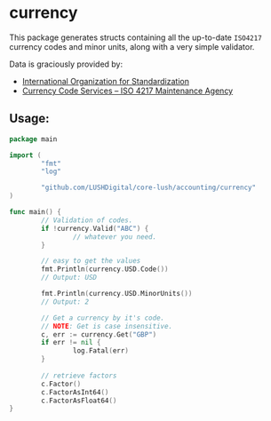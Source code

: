 # currency

This package generates structs containing all the up-to-date `ISO4217` currency codes and minor units, along with a very simple validator.

Data is graciously provided by:

- [International Organization for Standardization](https://www.iso.org/iso-4217-currency-codes.html)
- [Currency Code Services – ISO 4217 Maintenance Agency](https://www.currency-iso.org)

## Usage:

```go
package main

import (
        "fmt"
        "log"

        "github.com/LUSHDigital/core-lush/accounting/currency"
)

func main() {
        // Validation of codes.
        if !currency.Valid("ABC") {
                // whatever you need.
        }

        // easy to get the values
        fmt.Println(currency.USD.Code())
        // Output: USD

        fmt.Println(currency.USD.MinorUnits())
        // Output: 2

        // Get a currency by it's code. 
        // NOTE: Get is case insensitive.
        c, err := currency.Get("GBP")
        if err != nil {
                log.Fatal(err)
        }
        
        // retrieve factors
        c.Factor()
        c.FactorAsInt64()
        c.FactorAsFloat64()
}
``` 
